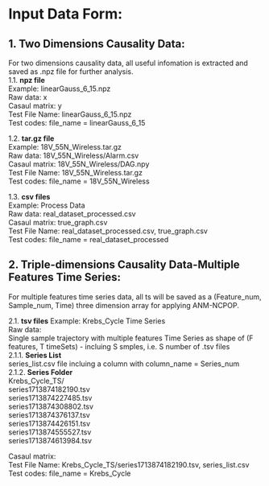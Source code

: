 # Input Data Form:<br>
## 1. Two Dimensions Causality Data:<br>

For two dimensions causality data, all useful infomation is extracted and saved as .npz file for further analysis.<br>
1.1. **npz file**<br>
Example: linearGauss_6_15.npz<br>
Raw data: x<br>
Casaul matrix: y<br>
Test File Name: linearGauss_6_15.npz<br>
Test codes: file_name = linearGauss_6_15<br>

1.2. **tar.gz file**<br>
Example: 18V_55N_Wireless.tar.gz<br>
Raw data: 18V_55N_Wireless/Alarm.csv<br>
Casaul matrix: 18V_55N_Wireless/DAG.npy<br>
Test File Name: 18V_55N_Wireless.tar.gz<br>
Test codes: file_name = 18V_55N_Wireless<br>

1.3. **csv files**<br>
Example: Process Data<br>
Raw data: real_dataset_processed.csv<br>
Casaul matrix: true_graph.csv<br>
Test File Name: real_dataset_processed.csv, true_graph.csv<br>
Test codes: file_name = real_dataset_processed<br>

## 2. Triple-dimensions Causality Data-Multiple Features Time Series:

For multiple features time series data, all ts will be saved as a (Feature_num, Sample_num, Time) three dimension array for applying ANM-NCPOP.<br>

2.1. **tsv files**
Example: Krebs_Cycle Time Series<br>
Raw data:<br>
          Single sample trajectory with multiple features Time Series as shape of (F features, T timeSets) - incluing S smples, i.e. S number of .tsv files<br>
          2.1.1. **Series List**<br>
          series_list.csv file incluing a column with column_name = Series_num<br>
          2.1.2. **Series Folder**<br>
          Krebs_Cycle_TS/<br>
          series1713874182190.tsv<br>
          series1713874227485.tsv<br>
          series1713874308802.tsv<br>
          series1713874376137.tsv<br>
          series1713874426151.tsv<br>
          series1713874555527.tsv<br>
          series1713874613984.tsv<br>

Casaul matrix:<br>
Test File Name: Krebs_Cycle_TS/series1713874182190.tsv, series_list.csv <br>
Test codes: file_name = Krebs_Cycle<br>
